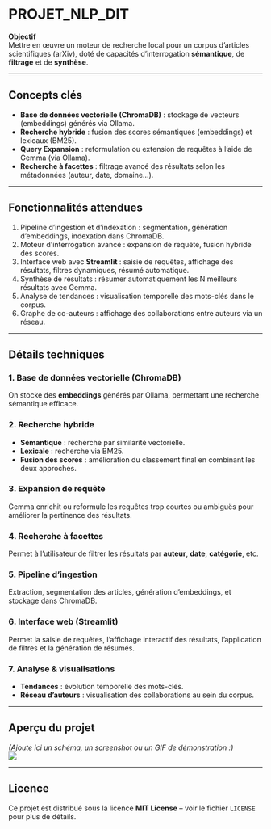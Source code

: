 # PROJET_NLP_DIT

**Objectif**  
Mettre en œuvre un moteur de recherche local pour un corpus d’articles scientifiques (arXiv), doté de capacités d’interrogation **sémantique**, de **filtrage** et de **synthèse**.

---

## Concepts clés

- **Base de données vectorielle (ChromaDB)** : stockage de vecteurs (embeddings) générés via Ollama.  
- **Recherche hybride** : fusion des scores sémantiques (embeddings) et lexicaux (BM25).  
- **Query Expansion** : reformulation ou extension de requêtes à l’aide de Gemma (via Ollama).  
- **Recherche à facettes** : filtrage avancé des résultats selon les métadonnées (auteur, date, domaine…).

---

## Fonctionnalités attendues

1. Pipeline d’ingestion et d’indexation : segmentation, génération d’embeddings, indexation dans ChromaDB.  
2. Moteur d'interrogation avancé : expansion de requête, fusion hybride des scores.  
3. Interface web avec **Streamlit** : saisie de requêtes, affichage des résultats, filtres dynamiques, résumé automatique.  
4. Synthèse de résultats : résumer automatiquement les N meilleurs résultats avec Gemma.  
5. Analyse de tendances : visualisation temporelle des mots-clés dans le corpus.  
6. Graphe de co-auteurs : affichage des collaborations entre auteurs via un réseau.

---

## Détails techniques

### 1. Base de données vectorielle (ChromaDB)  
On stocke des **embeddings** générés par Ollama, permettant une recherche sémantique efficace.

### 2. Recherche hybride  
- **Sémantique** : recherche par similarité vectorielle.  
- **Lexicale** : recherche via BM25.  
- **Fusion des scores** : amélioration du classement final en combinant les deux approches.

### 3. Expansion de requête  
Gemma enrichit ou reformule les requêtes trop courtes ou ambiguës pour améliorer la pertinence des résultats.

### 4. Recherche à facettes  
Permet à l’utilisateur de filtrer les résultats par **auteur**, **date**, **catégorie**, etc.

### 5. Pipeline d’ingestion  
Extraction, segmentation des articles, génération d’embeddings, et stockage dans ChromaDB.

### 6. Interface web (Streamlit)  
Permet la saisie de requêtes, l’affichage interactif des résultats, l’application de filtres et la génération de résumés.

### 7. Analyse & visualisations  
- **Tendances** : évolution temporelle des mots-clés.  
- **Réseau d’auteurs** : visualisation des collaborations au sein du corpus.

---

## Aperçu du projet

*(Ajoute ici un schéma, un screenshot ou un GIF de démonstration :)*  
![](path/to/your/image.png)

---

## Licence

Ce projet est distribué sous la licence **MIT License** – voir le fichier `LICENSE` pour plus de détails.
